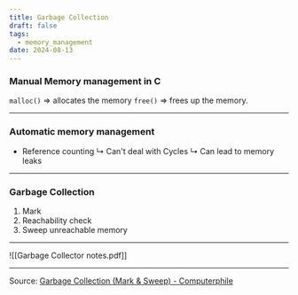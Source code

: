 ```yaml
---
title: Garbage Collection
draft: false
tags:
  - memory_management
date: 2024-08-13
---
```


### Manual Memory management in C

`malloc()` ⇒ allocates the memory
`free()` ⇒ frees up the memory.

---

### Automatic memory management

- Reference counting
  ↳ Can't deal with Cycles
  ↳ Can lead to memory leaks

---

### Garbage Collection

1. Mark
2. Reachability check
3. Sweep unreachable memory

---

![[Garbage Collector notes.pdf]]

---

Source: [Garbage Collection (Mark & Sweep) - Computerphile](https://www.youtube.com/watch?v=c32zXYAK7CI)
